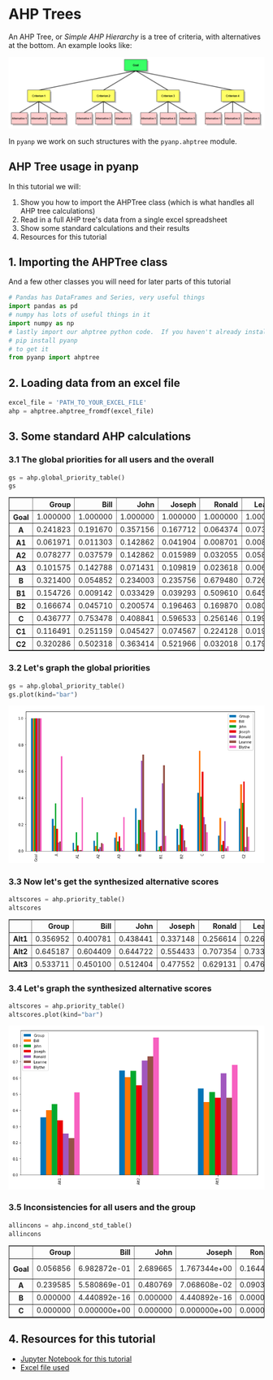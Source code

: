# AHP Trees
An AHP Tree, or *Simple AHP Hierarchy* is a tree of criteria, with alternatives at the bottom.  An example
looks like:

![AHP Tree Image](imgs/AHPHierarchy3.0.png)

In `pyanp` we work on such structures with the `pyanp.ahptree` module.

## AHP Tree usage in pyanp
In this tutorial we will:

1. Show you how to import the AHPTree class (which is what handles all AHP tree calculations)
1. Read in a full AHP tree's data from a single excel spreadsheet
1. Show some standard calculations and their results
1. Resources for this tutorial

## 1. Importing the AHPTree class
And a few other classes you will need for later parts of this tutorial

```python
# Pandas has DataFrames and Series, very useful things
import pandas as pd
# numpy has lots of useful things in it
import numpy as np
# lastly import our ahptree python code.  If you haven't already installed the pyanp library do
# pip install pyanp
# to get it
from pyanp import ahptree
```

## 2. Loading data from an excel file

```python
excel_file = 'PATH_TO_YOUR_EXCEL_FILE'
ahp = ahptree.ahptree_fromdf(excel_file)
```

## 3. Some standard AHP calculations

### 3.1 The global priorities for all users and the overall
```python
gs = ahp.global_priority_table()
gs
```
<table border="1" class="dataframe">  <thead>    <tr style="text-align: right;">      <th></th>      <th>Group</th>      <th>Bill</th>      <th>John</th>      <th>Joseph</th>      <th>Ronald</th>      <th>Leanne</th>      <th>Blythe</th>    </tr>  </thead>  <tbody>    <tr>      <th>Goal</th>      <td>1.000000</td>      <td>1.000000</td>      <td>1.000000</td>      <td>1.000000</td>      <td>1.000000</td>      <td>1.000000</td>      <td>1.000000</td>    </tr>    <tr>      <th>A</th>      <td>0.241823</td>      <td>0.191670</td>      <td>0.357156</td>      <td>0.167712</td>      <td>0.064374</td>      <td>0.073360</td>      <td>0.714286</td>    </tr>    <tr>      <th>A1</th>      <td>0.061971</td>      <td>0.011303</td>      <td>0.142862</td>      <td>0.041904</td>      <td>0.008701</td>      <td>0.008887</td>      <td>0.405327</td>    </tr>    <tr>      <th>A2</th>      <td>0.078277</td>      <td>0.037579</td>      <td>0.142862</td>      <td>0.015989</td>      <td>0.032055</td>      <td>0.058384</td>      <td>0.053618</td>    </tr>    <tr>      <th>A3</th>      <td>0.101575</td>      <td>0.142788</td>      <td>0.071431</td>      <td>0.109819</td>      <td>0.023618</td>      <td>0.006088</td>      <td>0.255340</td>    </tr>    <tr>      <th>B</th>      <td>0.321400</td>      <td>0.054852</td>      <td>0.234003</td>      <td>0.235756</td>      <td>0.679480</td>      <td>0.726685</td>      <td>0.142857</td>    </tr>    <tr>      <th>B1</th>      <td>0.154726</td>      <td>0.009142</td>      <td>0.033429</td>      <td>0.039293</td>      <td>0.509610</td>      <td>0.645942</td>      <td>0.114286</td>    </tr>    <tr>      <th>B2</th>      <td>0.166674</td>      <td>0.045710</td>      <td>0.200574</td>      <td>0.196463</td>      <td>0.169870</td>      <td>0.080743</td>      <td>0.028571</td>    </tr>    <tr>      <th>C</th>      <td>0.436777</td>      <td>0.753478</td>      <td>0.408841</td>      <td>0.596533</td>      <td>0.256146</td>      <td>0.199955</td>      <td>0.142857</td>    </tr>    <tr>      <th>C1</th>      <td>0.116491</td>      <td>0.251159</td>      <td>0.045427</td>      <td>0.074567</td>      <td>0.224128</td>      <td>0.019996</td>      <td>0.035714</td>    </tr>    <tr>      <th>C2</th>      <td>0.320286</td>      <td>0.502318</td>      <td>0.363414</td>      <td>0.521966</td>      <td>0.032018</td>      <td>0.179960</td>      <td>0.107143</td>    </tr>  </tbody></table>

### 3.2 Let's graph the global priorities
```python
gs = ahp.global_priority_table()
gs.plot(kind="bar")
```
![global priority graph](imgs/globals1.png)

### 3.3 Now let's get the synthesized alternative scores
```python
altscores = ahp.priority_table()
altscores
```
<table border="1" class="dataframe">  <thead>    <tr style="text-align: right;">      <th></th>      <th>Group</th>      <th>Bill</th>      <th>John</th>      <th>Joseph</th>      <th>Ronald</th>      <th>Leanne</th>      <th>Blythe</th>    </tr>  </thead>  <tbody>    <tr>      <th>Alt1</th>      <td>0.356952</td>      <td>0.400781</td>      <td>0.438441</td>      <td>0.337148</td>      <td>0.256614</td>      <td>0.226740</td>      <td>0.509450</td>    </tr>    <tr>      <th>Alt2</th>      <td>0.645187</td>      <td>0.604409</td>      <td>0.644722</td>      <td>0.554433</td>      <td>0.707354</td>      <td>0.733468</td>      <td>0.851045</td>    </tr>    <tr>      <th>Alt3</th>      <td>0.533711</td>      <td>0.450100</td>      <td>0.512404</td>      <td>0.477552</td>      <td>0.629131</td>      <td>0.476311</td>      <td>0.681823</td>    </tr>  </tbody></table>

### 3.4 Let's graph the synthesized alternative scores
```python
altscores = ahp.priority_table()
altscores.plot(kind="bar")
```
![alt scores graph](imgs/alts1.png)

### 3.5 Inconsistencies for all users and the group
```python
allincons = ahp.incond_std_table()
allincons
```
<table border="1" class="dataframe">  <thead>    <tr style="text-align: right;">      <th></th>      <th>Group</th>      <th>Bill</th>      <th>John</th>      <th>Joseph</th>      <th>Ronald</th>      <th>Leanne</th>      <th>Blythe</th>    </tr>  </thead>  <tbody>    <tr>      <th>Goal</th>      <td>0.056856</td>      <td>6.982872e-01</td>      <td>2.689665</td>      <td>1.767344e+00</td>      <td>0.164491</td>      <td>0.008849</td>      <td>-8.540177e-16</td>    </tr>    <tr>      <th>A</th>      <td>0.239585</td>      <td>5.580869e-01</td>      <td>0.480769</td>      <td>7.068608e-02</td>      <td>0.090399</td>      <td>0.096090</td>      <td>4.028993e-01</td>    </tr>    <tr>      <th>B</th>      <td>0.000000</td>      <td>4.440892e-16</td>      <td>0.000000</td>      <td>4.440892e-16</td>      <td>0.000000</td>      <td>0.000000</td>      <td>0.000000e+00</td>    </tr>    <tr>      <th>C</th>      <td>0.000000</td>      <td>0.000000e+00</td>      <td>0.000000</td>      <td>0.000000e+00</td>      <td>0.000000</td>      <td>0.000000</td>      <td>0.000000e+00</td>    </tr>  </tbody></table>

## 4. Resources for this tutorial

* [Jupyter Notebook for this tutorial](../examples/AHPTreeEx1.ipynb)
* [Excel file used](../tests/data/AHPTreeData.xlsx)
